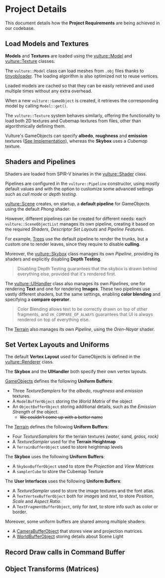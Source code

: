 # Project Details

This document details how the **Project Requirements** are being achieved in our codebase.

## Load Models and Textures

**Models** and **Textures** are loaded using the [vulture::Model](../ComputerGraphicsProject2023/src/vulture/renderer/Model.h) and [vulture::Texture](../ComputerGraphicsProject2023/src/vulture/renderer/Model.h) classes.

The `vulture::Model` class can load meshes from `.obj` files thanks to [tinyobjloader](https://github.com/tinyobjloader/tinyobjloader). The loading algorithm is also optimized not to reuse vertices.

Loaded models are cached so that they can be easily retrieved and used multiple times without any extra overhead.

When a new `vulture::GameObject` is created, it retrieves the corresponding model by calling `Model::get()`.

The `vulture::Texture` system behaves similarly, offering the functionality to load both 2D textures and Cubemap textures from files, other than algorithmically defining them.

Vulture's GameObjects can specify **albedo**, **roughness**  and **emission** textures ([See Implementation](../ComputerGraphicsProject2023/src/vulture/scene/GameObject.cpp)), whereas the **Skybox** uses a *Cubemap* texture.

## Shaders and Pipelines

Shaders are loaded from SPIR-V binaries in the [vulture::Shader](../ComputerGraphicsProject2023/src/vulture/renderer/Pipeline.h) class.

Pipelines are configured in the `vulture::Pipeline` constructor, using mostly default values and with the option to customize some advanced settings such as *cull mode* or *depth testing*.

[vulture::Scene](../ComputerGraphicsProject2023/src/vulture/scene/Scene.h) creates, on startup, a **default pipeline** for GameObjects using the default *Phong* shader.

However, different pipelines can be created for different needs: each `vulture::SceneObjectList` manages its own pipeline, creating it based on the required *Shaders*, *Descriptor Set Layouts* and *Pipeline Features*.

For example, [Trees](../ComputerGraphicsProject2023/src/game/terrain/Tree.h) use the default pipeline to render the trunks, but a custom one to render leaves, since they require to disable **culling**.

Moreover, the [vulture::Skybox](../ComputerGraphicsProject2023/src/vulture/scene/Skybox.h) class manages its own *Pipeline*, providing its shaders and explicitly disabling **Depth Testing**.

> Disabling Depth Testing guarantees that the skybox is drawn behind everything else, provided that it's rendered first.

The [vulture::UIHandler](../ComputerGraphicsProject2023/src/vulture/scene/ui/UIHandler.h) class also manages its own *Pipelines*, one for rendering **Text** and one for rendering **Images**. These two pipelines use vastly different shaders, but the same settings, enabling **color blending** and specifying a **compare operator**.

> Color Blending allows text to be correctly drawn on top of other fragments, and `VK_COMPARE_OP_ALWAYS` guarantees that UI is always rendered on top of everything else.

The [Terrain](../ComputerGraphicsProject2023/src/game/terrain/Terrain.h) also manages its own *Pipeline*, using the *Oren-Nayar* shader.

## Set Vertex Layouts and Uniforms

The default **Vertex Layout** used for GameObjects is defined in the [vulture::Renderer](../ComputerGraphicsProject2023/src/vulture/renderer/Renderer.h) class.

The **Skybox** and the **UIHandler** both specify their own vertex layouts.

[GameObjects](../ComputerGraphicsProject2023/src/vulture/scene/GameObject.h) defines the following **Uniform Buffers**:
- Three *TextureSamplers* for the *albedo*, *roughness* and *emission* textures.
- A `ModelBufferObject` storing the *World Matrix* of the object
- An `ObjectBufferObject` storing additional details, such as the *Emission Strength* of the object.
  - ~~We couldn't come up with a better name~~

The [Terrain](../ComputerGraphicsProject2023/src/game/terrain/Terrain.h) defines the following **Uniform Buffers**:
- Four *TextureSamplers* for the terrain textures *(water, sand, grass, rock)*
- A *TextureSampler* used for the **Terrain Heightmap**
- A `TerrainBufferObject` used to store heightmap levels 

The **Skybox** uses the following **Uniform Buffers**:
- A `SkyboxBufferObject` used to store the *Projection* and *View Matrices*
- A `samplerCube` to store the Cubemap Texture

The **User Interfaces** uses the following **Uniform Buffers**:
- A *TextureSampler* used to store the image textures and the font atlas.
- A `TextVertexBufferObject` both for *images* and *text*, to store *Position*, *Scale* and *Aspect Ratio*.
- A `TextFragmentBufferObject`, only for *text*, to store info such as color or border.

Moreover, some uniform buffers are shared among multiple shaders:
- A [CameraBufferObject](../ComputerGraphicsProject2023/src/vulture/scene/Camera.h) that stores view and projection matrices.
- A [WorldBufferObject](../ComputerGraphicsProject2023/src/vulture/scene/World.h) storing details about Scene Light

## Record Draw calls in Command Buffer

## Object Transforms (Matrices)